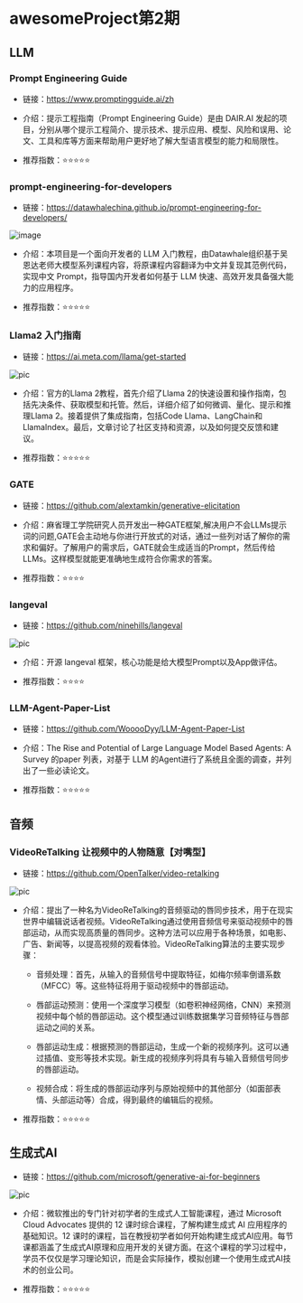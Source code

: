 # awesomeProject第2期


## LLM

### Prompt Engineering Guide

- 链接：https://www.promptingguide.ai/zh

- 介绍：提示工程指南（Prompt Engineering Guide）是由 DAIR.AI 发起的项目，分别从哪个提示工程简介、提示技术、提示应用、模型、风险和误用、论文、工具和库等方面来帮助用户更好地了解大型语言模型的能力和局限性。

- 推荐指数：⭐️⭐️⭐️⭐️⭐️

### prompt-engineering-for-developers

- 链接：https://datawhalechina.github.io/prompt-engineering-for-developers/

![image](./images/20231030-20231105/prompt-engineering-for-developers.png)

- 介绍：本项目是一个面向开发者的 LLM 入门教程，由Datawhale组织基于吴恩达老师大模型系列课程内容，将原课程内容翻译为中文并复现其范例代码，实现中文 Prompt，指导国内开发者如何基于 LLM 快速、高效开发具备强大能力的应用程序。

- 推荐指数：⭐️⭐️⭐️⭐️⭐️


###  Llama2 入门指南


- 链接：https://ai.meta.com/llama/get-started

![pic](./images/20231030-20231105/LLama2.png)

- 介绍：官方的Llama 2教程，首先介绍了Llama 2的快速设置和操作指南，包括先决条件、获取模型和托管。然后，详细介绍了如何微调、量化、提示和推理Llama 2。接着提供了集成指南，包括Code Llama、LangChain和LlamaIndex。最后，文章讨论了社区支持和资源，以及如何提交反馈和建议。

- 推荐指数：⭐️⭐️⭐️⭐️⭐️


### GATE

- 链接：https://github.com/alextamkin/generative-elicitation 


- 介绍：麻省理工学院研究人员开发出一种GATE框架,解决用户不会LLMs提示词的问题,GATE会主动地与你进行开放式的对话，通过一些列对话了解你的需求和偏好。了解用户的需求后，GATE就会生成适当的Prompt，然后传给LLMs。这样模型就能更准确地生成符合你需求的答案。

- 推荐指数：⭐️⭐️⭐️⭐️


### langeval

- 链接：https://github.com/ninehills/langeval

![pic](./images/20231030-20231105/langeval.png)

- 介绍：开源 langeval 框架，核心功能是给大模型Prompt以及App做评估。

- 推荐指数：⭐️⭐️⭐️⭐️

### LLM-Agent-Paper-List

- 链接：https://github.com/WooooDyy/LLM-Agent-Paper-List

- 介绍：The Rise and Potential of Large Language Model Based Agents: A Survey 的paper 列表，对基于 LLM 的Agent进行了系统且全面的调查，并列出了一些必读论文。

- 推荐指数：⭐️⭐️⭐️⭐️⭐️


## 音频

### VideoReTalking 让视频中的人物随意【对嘴型】

- 链接：https://github.com/OpenTalker/video-retalking

![pic](./images/20231030-20231105/videoRetalking.png)

- 介绍：提出了一种名为VideoReTalking的音频驱动的唇同步技术，用于在现实世界中编辑说话者视频。VideoReTalking通过使用音频信号来驱动视频中的唇部运动，从而实现高质量的唇同步。这种方法可以应用于各种场景，如电影、广告、新闻等，以提高视频的观看体验。VideoReTalking算法的主要实现步骤：

  - 音频处理：首先，从输入的音频信号中提取特征，如梅尔频率倒谱系数（MFCC）等。这些特征将用于驱动视频中的唇部运动。

  - 唇部运动预测：使用一个深度学习模型（如卷积神经网络，CNN）来预测视频中每个帧的唇部运动。这个模型通过训练数据集学习音频特征与唇部运动之间的关系。

  - 唇部运动生成：根据预测的唇部运动，生成一个新的视频序列。这可以通过插值、变形等技术实现。新生成的视频序列将具有与输入音频信号同步的唇部运动。

  - 视频合成：将生成的唇部运动序列与原始视频中的其他部分（如面部表情、头部运动等）合成，得到最终的编辑后的视频。

- 推荐指数：⭐️⭐️⭐️⭐️⭐️


## 生成式AI

- 链接：https://github.com/microsoft/generative-ai-for-beginners 

![pic](./images/20231030-20231105/generative-ai.png)

- 介绍：微软推出的专门针对初学者的生成式人工智能课程，通过 Microsoft Cloud Advocates 提供的 12 课时综合课程，了解构建生成式 AI 应用程序的基础知识。12 课时的课程，旨在教授初学者如何开始构建生成式AI应用。每节课都涵盖了生成式AI原理和应用开发的关键方面。在这个课程的学习过程中，学员不仅仅是学习理论知识，而是会实际操作，模拟创建一个使用生成式AI技术的创业公司。

- 推荐指数：⭐️⭐️⭐️⭐️⭐️

